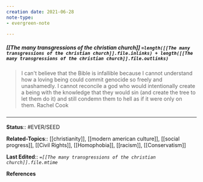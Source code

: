 ```yaml
---
creation date: 2021-06-28
note-type: 
- evergreen-note

---
```


##### [[The many transgressions of the christian church]] `=length([[The many transgressions of the christian church]].file.inlinks) + length([[The many transgressions of the christian church]].file.outlinks)`

> I can't believe that the Bible is infallible because I cannot understand how a loving being could commit genocide so freely and unashamedly. I cannot reconcile a god who would intentionally create a being with the knowledge that they would sin (and create the tree to let them do it) and still condemn them to hell as if it were only on them.
> Rachel Cook

### <hr class="footnote"/>

**Status**:: #EVER/SEED

**Related-Topics**:: [[christianity]], [[modern american culture]], [[social progress]], [[Civil Rights]], [[Homophobia]], [[racism]], [[Conservatism]]
	
**Last Edited**:: *`=[[The many transgressions of the christian church]].file.mtime`*
	
**References**